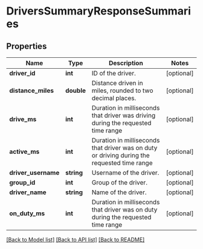 # DriversSummaryResponseSummaries

## Properties
Name | Type | Description | Notes
------------ | ------------- | ------------- | -------------
**driver_id** | **int** | ID of the driver. | [optional] 
**distance_miles** | **double** | Distance driven in miles, rounded to two decimal places. | [optional] 
**drive_ms** | **int** | Duration in milliseconds that driver was driving during the requested time range | [optional] 
**active_ms** | **int** | Duration in milliseconds that driver was on duty or driving during the requested time range | [optional] 
**driver_username** | **string** | Username of the driver. | [optional] 
**group_id** | **int** | Group of the driver. | [optional] 
**driver_name** | **string** | Name of the driver. | [optional] 
**on_duty_ms** | **int** | Duration in milliseconds that driver was on duty during the requested time range | [optional] 

[[Back to Model list]](../README.md#documentation-for-models) [[Back to API list]](../README.md#documentation-for-api-endpoints) [[Back to README]](../README.md)


